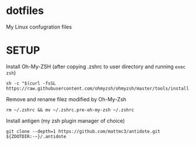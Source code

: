 # dotfiles
My Linux confugration files

# SETUP

Install Oh-My-ZSH (after copying .zshrc to user directory and running `exec zsh`)
```
sh -c "$(curl -fsSL https://raw.githubusercontent.com/ohmyzsh/ohmyzsh/master/tools/install.sh)"
```

Remove and rename filez modified by Oh-My-Zsh
```
rm ~/.zshrc && mv ~/.zshrc.pre-oh-my-zsh ~/.zshrc
```

Install antigen (my zsh plugin manager of choice)
```
git clone --depth=1 https://github.com/mattmc3/antidote.git ${ZDOTDIR:-~}/.antidote
```
